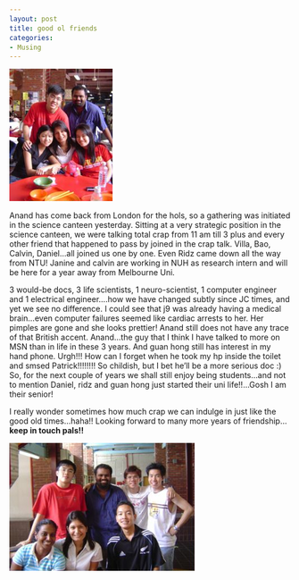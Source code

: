 ```yaml
---
layout: post
title: good ol friends
categories:
- Musing
---
```


![](/img/jc_11.jpg)

Anand has come back from London for the hols, so a gathering was initiated in the science canteen yesterday. Sitting at a very strategic position in the science canteen, we were talking total crap from 11 am till 3 plus and every other friend that happened to pass by joined in the crap talk. Villa, Bao, Calvin, Daniel…all joined us one by one. Even Ridz came down all the way from NTU! Janine and calvin are working in NUH as research intern and will be here for a year away from Melbourne Uni.

3 would-be docs, 3 life scientists, 1 neuro-scientist, 1 computer engineer and 1 electrical engineer….how we have changed subtly since JC times, and yet we see no difference. I could see that j9 was already having a medical brain…even computer failures seemed like cardiac arrests to her. Her pimples are gone and she looks prettier! Anand still does not have any trace of that British accent. Anand…the guy that I think I have talked to more on MSN than in life in these 3 years. And guan hong still has interest in my hand phone. Urgh!!! How can I forget when he took my hp inside the toilet and smsed Patrick!!!!!!!! So childish, but I bet he’ll be a more serious doc :) So, for the next couple of years we shall still enjoy being students…and not to mention Daniel, ridz and guan hong just started their uni life!!...Gosh I am their senior!

I really wonder sometimes how much crap we can indulge in just like the good old times...haha!! Looking forward to many more years of friendship…**keep in touch pals!!**

![](/img/jc_2.jpg)
